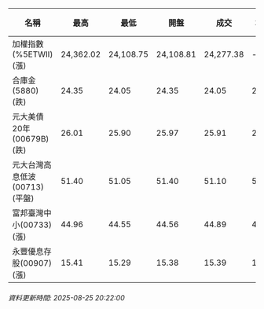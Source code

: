 | 名稱 | 最高 | 最低 | 開盤 | 成交 | 均價 | 成交金額(億) | 昨收 | 漲跌幅 | 漲跌 | 總量 | 昨量 | 振幅 |
| -------- | -------- | -------- | -------- |-------- | -------- | -------- |-------- |-------- |-------- | -------- | -------- |-------- |
|加權指數(%5ETWII) (漲)|24,362.02|24,108.75|24,108.81|24,277.38|-|4,185.92|23,764.47|2.16%|512.91|7,146,945|0|1.07%|
|合庫金(5880) (跌)|24.35|24.05|24.35|24.05|24.10|2.86|24.15|0.41%|0.10|11,884|12,098|1.24%|
|元大美債20年(00679B) (跌)|26.01|25.90|25.97|25.91|25.95|10.25|25.96|0.19%|0.05|39,511|46,674|0.42%|
|元大台灣高息低波(00713) (平盤)|51.40|51.05|51.40|51.10|51.17|3.17|51.10|0.00%|0.00|6,193|4,755|0.68%|
|富邦臺灣中小(00733) (漲)|44.96|44.55|44.56|44.89|44.79|0.518|43.47|3.27%|1.42|1,156|731|0.94%|
|永豐優息存股(00907) (漲)|15.41|15.29|15.38|15.39|15.36|0.186|15.28|0.72%|0.11|1,208|645|0.79%|
###### 資料更新時間: 2025-08-25 20:22:00